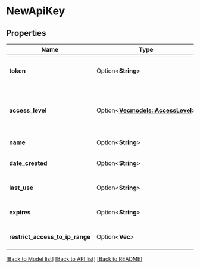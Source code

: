 # NewApiKey

## Properties

Name | Type | Description | Notes
------------ | ------------- | ------------- | -------------
**token** | Option<**String**> | Unique token to be used in the system | [optional]
**access_level** | Option<[**Vec<models::AccessLevel>**](AccessLevel.md)> | Access level or permission to be assigned to this ApiKey. | [optional]
**name** | Option<**String**> | Name of the ApiKey. | [optional]
**date_created** | Option<**String**> | Date this ApiKey was created. | [optional]
**last_use** | Option<**String**> | Date this ApiKey was last used. | [optional]
**expires** | Option<**String**> | Date this ApiKey expires. | [optional]
**restrict_access_to_ip_range** | Option<**Vec<String>**> | Which IPs can use this ApiKey | [optional]

[[Back to Model list]](../README.md#documentation-for-models) [[Back to API list]](../README.md#documentation-for-api-endpoints) [[Back to README]](../README.md)


